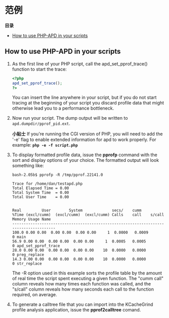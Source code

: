 范例
====

**目录**

-   [How to use PHP-APD in your
    scripts](/apd/examples.html#How%20to%20use%20PHP-APD%20in%20your%20scripts)

How to use PHP-APD in your scripts
----------------------------------

1.  As the first line of your PHP script, call the
    apd\_set\_pprof\_trace() function to start the trace:

    ``` php
    <?php
    apd_set_pprof_trace();
    ?>
    ```

    You can insert the line anywhere in your script, but if you do not
    start tracing at the beginning of your script you discard profile
    data that might otherwise lead you to a performance bottleneck.

2.  Now run your script. The dump output will be written to
    `apd.dumpdir/pprof_pid.ext`.

    **小贴士**
    If you're running the CGI version of PHP, you will need to add the
    '-e' flag to enable extended information for apd to work properly.
    For example: **`php -e -f script.php`**

3.  To display formatted profile data, issue the **pprofp** command with
    the sort and display options of your choice. The formatted output
    will look something like:

        bash-2.05b$ pprofp -R /tmp/pprof.22141.0

        Trace for /home/dan/testapd.php
        Total Elapsed Time = 0.00
        Total System Time  = 0.00
        Total User Time    = 0.00


        Real         User        System             secs/    cumm
        %Time (excl/cumm)  (excl/cumm)  (excl/cumm) Calls    call    s/call  Memory Usage Name
        --------------------------------------------------------------------------------------
        100.0 0.00 0.00  0.00 0.00  0.00 0.00     1  0.0000   0.0009            0 main
        56.9 0.00 0.00  0.00 0.00  0.00 0.00     1  0.0005   0.0005            0 apd_set_pprof_trace
        28.0 0.00 0.00  0.00 0.00  0.00 0.00    10  0.0000   0.0000            0 preg_replace
        14.3 0.00 0.00  0.00 0.00  0.00 0.00    10  0.0000   0.0000            0 str_replace

    The -R option used in this example sorts the profile table by the
    amount of real time the script spent executing a given function. The
    "cumm call" column reveals how many times each function was called,
    and the "s/call" column reveals how many seconds each call to the
    function required, on average.

4.  To generate a calltree file that you can import into the KCacheGrind
    profile analysis application, issue the **pprof2calltree** comand.
